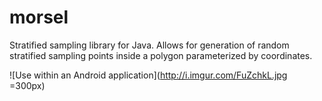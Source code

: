 morsel
======

Stratified sampling library for Java. Allows for generation of random stratified sampling points inside a polygon parameterized by coordinates. 

![Use within an Android application](http://i.imgur.com/FuZchkL.jpg =300px)
